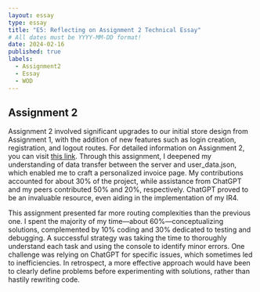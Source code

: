 ```yaml
---
layout: essay
type: essay
title: "E5: Reflecting on Assignment 2 Technical Essay"
# All dates must be YYYY-MM-DD format!
date: 2024-02-16
published: true
labels:
  - Assignment2
  - Essay
  - WOD
---
```


## Assignment 2
Assignment 2 involved significant upgrades to our initial store design from Assignment 1, with the addition of new features such as login creation, registration, and logout routes. For detailed information on Assignment 2, you can visit [this link](https://dport96.github.io/ITM352/modules/Assignment2/). Through this assignment, I deepened my understanding of data transfer between the server and user_data.json, which enabled me to craft a personalized invoice page. My contributions accounted for about 30% of the project, while assistance from ChatGPT and my peers contributed 50% and 20%, respectively. ChatGPT proved to be an invaluable resource, even aiding in the implementation of my IR4.

This assignment presented far more routing complexities than the previous one. I spent the majority of my time—about 60%—conceptualizing solutions, complemented by 10% coding and 30% dedicated to testing and debugging. A successful strategy was taking the time to thoroughly understand each task and using the console to identify minor errors. One challenge was relying on ChatGPT for specific issues, which sometimes led to inefficiencies. In retrospect, a more effective approach would have been to clearly define problems before experimenting with solutions, rather than hastily rewriting code.
